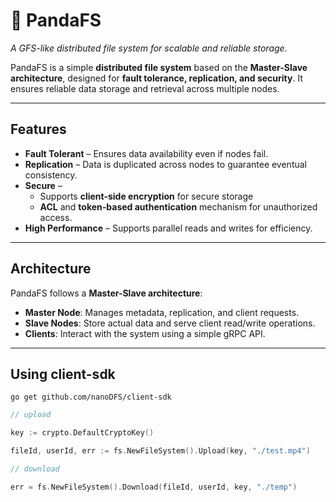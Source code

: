 # 🐼 PandaFS  
*A GFS-like distributed file system for scalable and reliable storage.*  

PandaFS is a simple **distributed file system** based on the **Master-Slave architecture**, designed for **fault tolerance, replication, and security**. It ensures reliable data storage and retrieval across multiple nodes.  

---

##  Features  

- **Fault Tolerant** – Ensures data availability even if nodes fail.  
- **Replication** – Data is duplicated across nodes to guarantee eventual consistency.  
- **Secure** – 
    - Supports **client-side encryption** for secure storage 
    - **ACL** and  **token-based authentication** mechanism for unauthorized access.  
- **High Performance** – Supports parallel reads and writes for efficiency.  

---

##  Architecture  

PandaFS follows a **Master-Slave architecture**:  

- **Master Node**: Manages metadata, replication, and client requests.  
- **Slave Nodes**: Store actual data and serve client read/write operations.  
- **Clients**: Interact with the system using a simple gRPC API.  

---


## Using client-sdk

```
go get github.com/nanoDFS/client-sdk
```

```go
// upload

key := crypto.DefaultCryptoKey()

fileId, userId, err := fs.NewFileSystem().Upload(key, "./test.mp4")

// download

err = fs.NewFileSystem().Download(fileId, userId, key, "./temp")
```

